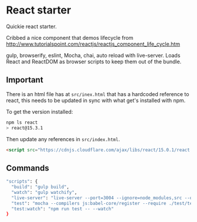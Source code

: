 # React starter

Quickie react starter.

Cribbed a nice component that demos lifecycle from http://www.tutorialspoint.com/reactjs/reactjs_component_life_cycle.htm

gulp, browserify, eslint, Mocha, chai, auto reload with live-server.
Loads React and ReactDOM as browser scripts to keep them out of the bundle.

## Important
There is an html file has at `src/inex.html` that has a hardcoded reference to react, this needs to be updated in sync with what get's installed with npm.

To get the version installed:

```bash
npm ls react
> react@15.3.1
```
Then update any references in `src/index.html`.

```html
<script src="https://cdnjs.cloudflare.com/ajax/libs/react/15.0.1/react.js"></script>
```


## Commands

```bash
"scripts": {
  "build": "gulp build",
  "watch": "gulp watchify",
  "live-server": "live-server --port=3004 --ignore=node_modules,src --open=/dist/",
  "test": "mocha --compilers js:babel-core/register --require ./test/test_helper.js --recursive",
  "test:watch": "npm run test -- --watch"
}
```
